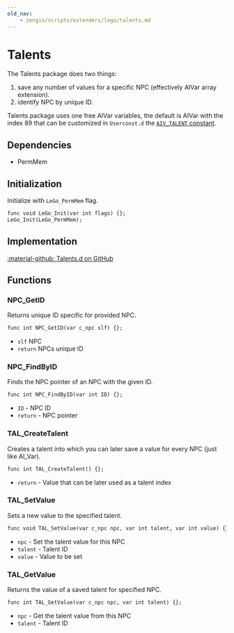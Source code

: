 ```yaml
---
old_nav:
    - zengin/scripts/extenders/lego/talents.md
---
```

# Talents
The Talents package does two things:

1. save any number of values for a specific NPC (effectively AIVar array extension).
2. identify NPC by unique ID.

Talents package uses one free AIVar variables, the default is AIVar with the index 89 that can be customized in `Userconst.d` the [`AIV_TALENT` constant](https://github.com/Lehona/LeGo/blob/55ae79a781f79cda649fa42d7f64250befa71212/Userconst.d#L120).

## Dependencies

- PermMem

## Initialization
Initialize with `LeGo_PermMem` flag.
```dae
func void LeGo_Init(var int flags) {};
LeGo_Init(LeGo_PermMem);
```

## Implementation
[:material-github: Talents.d on GitHub](https://github.com/Lehona/LeGo/blob/dev/Talents.d)

## Functions

### NPC_GetID
Returns unique ID specific for provided NPC.

```dae
func int NPC_GetID(var c_npc slf) {};
```

- `slf` NPC
- `return` NPCs unique ID

### NPC_FindByID
Finds the NPC pointer of an NPC with the given ID.
```dae
func int NPC_FindByID(var int ID) {};
```

- `ID` - NPC ID
- `return` - NPC pointer

### TAL_CreateTalent
Creates a talent into which you can later save a value for every NPC (just like AI_Var).
```dae
func int TAL_CreateTalent() {};
```

- `return` - Value that can be later used as a talent index

### TAL_SetValue
Sets a new value to the specified talent.
```dae
func void TAL_SetValue(var c_npc npc, var int talent, var int value) {};
```

- `npc` - Set the talent value for this NPC
- `talent` - Talent ID
- `value` - Value to be set

### TAL_GetValue
Returns the value of a saved talent for specified NPC.
```dae
func int TAL_GetValue(var c_npc npc, var int talent) {};
```

- `npc` - Get the talent value from this NPC
- `talent` - Talent ID
